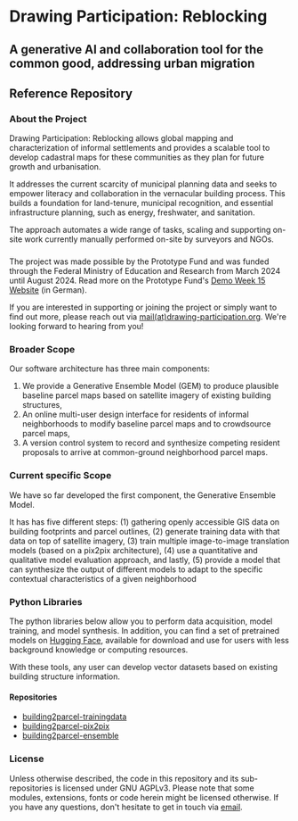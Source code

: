 # Drawing Participation: Reblocking
## A generative AI and collaboration tool for the common good, addressing urban migration

## Reference Repository

### About the Project
Drawing Participation: Reblocking allows global mapping and characterization of informal settlements and provides a scalable tool to develop cadastral maps for these communities as they plan for future growth and urbanisation.

It addresses the current scarcity of municipal planning data and seeks to empower literacy and collaboration in the vernacular building process. This builds a foundation for land-tenure, municipal recognition, and essential infrastructure planning, such as energy, freshwater, and sanitation.

The approach automates a wide range of tasks, scaling and supporting on-site work currently manually performed on-site by surveyors and NGOs.

### 
The project was made possible by the Prototype Fund and was funded through the Federal Ministry of Education and Research from March 2024 until August 2024. Read more on the Prototype Fund's [Demo Week 15 Website](https://prototypefund.de/project/million-neighborhoods-re-blocking/) (in German).

If you are interested in supporting or joining the project or simply want to find out more, please reach out via [mail(at)drawing-participation.org](mailto:mail@drawing-participation.org]). We're looking forward to hearing from you!

### Broader Scope
Our software architecture has three main components: 
1. We provide a Generative Ensemble Model (GEM) to produce plausible baseline parcel maps based on satellite imagery of existing building structures, 
2. An online multi-user design interface for residents of informal neighborhoods to modify baseline parcel maps and to crowdsource parcel maps,
3. A version control system to record and synthesize competing resident proposals to arrive at common-ground neighborhood parcel maps.

### Current specific Scope
We have so far developed the first component, the Generative Ensemble Model. 

It has has five different steps:
(1) gathering openly accessible GIS data on building footprints and parcel outlines, 
(2) generate training data with that data on top of satellite imagery, 
(3) train multiple image-to-image translation models (based on a pix2pix architecture), 
(4) use a quantitative and qualitative model evaluation approach,
and lastly,
(5) provide a model that can synthesize the output of different models to adapt to the specific contextual characteristics of a given neighborhood

### Python Libraries
The python libraries below allow you to perform data acquisition, model training, and model synthesis.
In addition, you can find a set of pretrained models on [Hugging Face](https://huggingface.co/scalable-design-participation-lab/building-to-parcel/tree/main), available for download and use for users with less background knowledge or computing resources.

With these tools, any user can develop vector datasets based on existing building structure information.

#### Repositories
- [building2parcel-trainingdata](https://github.com/scalable-design-participation-lab/building2parcel-trainingdata)  
- [building2parcel-pix2pix](https://github.com/scalable-design-participation-lab/building2parcel-pix2pix)  
- [building2parcel-ensemble](https://github.com/scalable-design-participation-lab/building2parcel-ensemble)

### License
Unless otherwise described, the code in this repository and its sub-repositories is licensed under GNU AGPLv3. Please note that some modules, extensions, fonts or code herein might be licensed otherwise. If you have any questions, don't hesitate to get in touch via [email](mailto:mail@drawing-participation.org).
